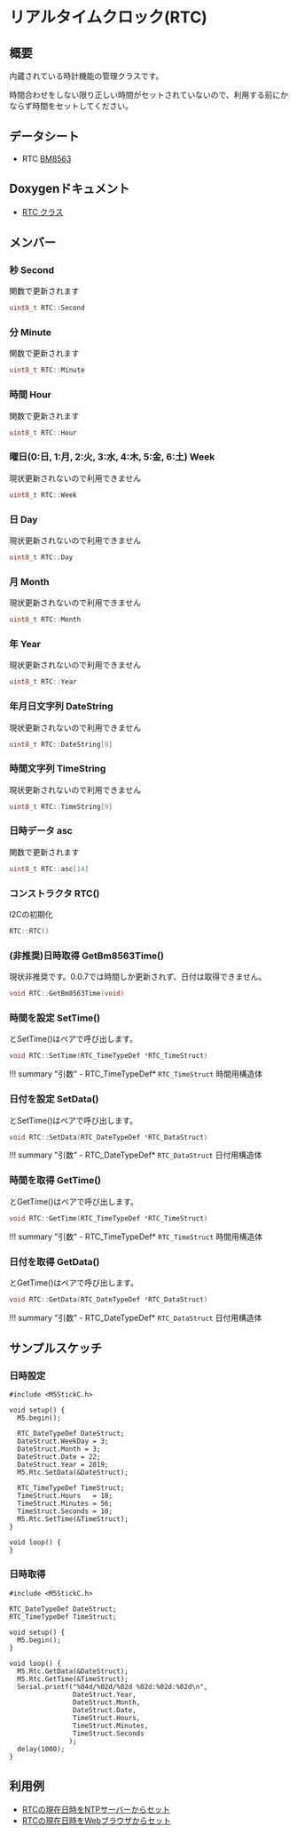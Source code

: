 # リアルタイムクロック(RTC)

## 概要

内蔵されている時計機能の管理クラスです。

時間合わせをしない限り正しい時間がセットされていないので、利用する前にかならず時間をセットしてください。

## データシート
- RTC [BM8563](http://www.belling.com.cn/media/file_object/bel_product/BM8563/datasheet/BM8563_V1.1_cn.pdf)

## Doxygenドキュメント

- [RTC クラス](https://lang-ship.com/reference/M5StickC/latest/class_r_t_c.html)

## メンバー

### 秒 Second
関数で更新されます
```c
uint8_t RTC::Second
```


### 分 Minute
関数で更新されます
```c
uint8_t RTC::Minute
```


### 時間 Hour
関数で更新されます
```c
uint8_t RTC::Hour
```


### 曜日(0:日, 1:月, 2:火, 3:水, 4:木, 5:金, 6:土) Week
現状更新されないので利用できません
```c
uint8_t RTC::Week
```


### 日 Day
現状更新されないので利用できません
```c
uint8_t RTC::Day
```


### 月 Month
現状更新されないので利用できません
```c
uint8_t RTC::Month
```


### 年 Year
現状更新されないので利用できません
```c
uint8_t RTC::Year
```


### 年月日文字列 DateString
現状更新されないので利用できません
```c
uint8_t RTC::DateString[9]
```


### 時間文字列 TimeString
現状更新されないので利用できません
```c
uint8_t RTC::TimeString[9]
```


### 日時データ asc
関数で更新されます
```c
uint8_t RTC::asc[14]
```


### コンストラクタ RTC()
I2Cの初期化
```c
RTC::RTC()
```



### (非推奨)日時取得 GetBm8563Time()
現状非推奨です。0.0.7では時間しか更新されず、日付は取得できません。
```c
void RTC::GetBm8563Time(void)
```



### 時間を設定 SetTime()
とSetTime()はペアで呼び出します。
```c
void RTC::SetTime(RTC_TimeTypeDef *RTC_TimeStruct)
```

!!! summary "引数"
	- RTC_TimeTypeDef* `RTC_TimeStruct` 時間用構造体



### 日付を設定 SetData()
とSetTime()はペアで呼び出します。
```c
void RTC::SetData(RTC_DateTypeDef *RTC_DataStruct)
```

!!! summary "引数"
	- RTC_DateTypeDef* `RTC_DataStruct` 日付用構造体



### 時間を取得 GetTime()
とGetTime()はペアで呼び出します。
```c
void RTC::GetTime(RTC_TimeTypeDef *RTC_TimeStruct)
```

!!! summary "引数"
	- RTC_TimeTypeDef* `RTC_TimeStruct` 時間用構造体



### 日付を取得 GetData()
とGetTime()はペアで呼び出します。
```c
void RTC::GetData(RTC_DateTypeDef *RTC_DataStruct)
```

!!! summary "引数"
	- RTC_DateTypeDef* `RTC_DataStruct` 日付用構造体




## サンプルスケッチ

### 日時設定
```
#include <M5StickC.h>

void setup() {
  M5.begin();

  RTC_DateTypeDef DateStruct;
  DateStruct.WeekDay = 3;
  DateStruct.Month = 3;
  DateStruct.Date = 22;
  DateStruct.Year = 2019;
  M5.Rtc.SetData(&DateStruct);

  RTC_TimeTypeDef TimeStruct;
  TimeStruct.Hours   = 18;
  TimeStruct.Minutes = 56;
  TimeStruct.Seconds = 10;
  M5.Rtc.SetTime(&TimeStruct);
}

void loop() {
}
```

### 日時取得
```
#include <M5StickC.h>

RTC_DateTypeDef DateStruct;
RTC_TimeTypeDef TimeStruct;

void setup() {
  M5.begin();
}

void loop() {
  M5.Rtc.GetData(&DateStruct);
  M5.Rtc.GetTime(&TimeStruct);
  Serial.printf("%04d/%02d/%02d %02d:%02d:%02d\n",
                DateStruct.Year,
                DateStruct.Month,
                DateStruct.Date,
                TimeStruct.Hours,
                TimeStruct.Minutes,
                TimeStruct.Seconds
               );
  delay(1000);
}
```

## 利用例

- [RTCの現在日時をNTPサーバーからセット](../../UseCase/RTCSetNTP/)
- [RTCの現在日時をWebブラウザからセット](../../UseCase/RTCSetWeb/)

